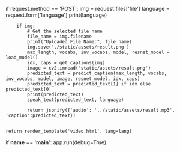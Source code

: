 if request.method == 'POST':
        img = request.files['file']
        language = request.form['language']
        print(language)

        if img:
            # Get the selected file name
            file_name = img.filename
            print("Uploaded File Name:", file_name)
            img.save('./static/assets/result.png')
            max_length, vocabs, inv_vocabs, model, resnet_model = load_model()
            idx, caps = get_captions(img)
            image = cv2.imread('static/assets/result.png')
            predicted_text = predict_caption(max_length, vocabs, inv_vocabs, model, image, resnet_model, idx, caps)
            predicted_text = predicted_text[1] if idx else predicted_text[0]
            print(predicted_text)
            speak_text(predicted_text, language)
            
            return jsonify({'audio': '../static/assets/result.mp3', 'caption':predicted_text})
        

    return render_template('video.html', lang=lang)


if __name__ == '__main__':
    app.run(debug=True)
